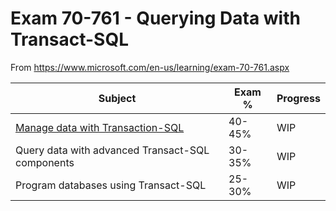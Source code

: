 # Exam 70-761 - Querying Data with Transact-SQL

From https://www.microsoft.com/en-us/learning/exam-70-761.aspx

Subject|Exam %|Progress
-------|------|--------
[Manage data with Transaction-SQL](https://github.com/VR40Disc/MCSA--SQL-2016-Database-Development/blob/master/70-761/Manage-data)|40-45%|WIP|
Query data with advanced Transact-SQL components|30-35%|WIP
Program databases using Transact-SQL|25-30%|WIP




